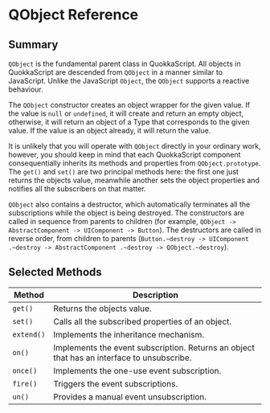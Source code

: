 # QObject Reference
## Summary
`QObject` is the fundamental parent class in QuokkaScript. All objects in QuokkaScript are descended from `QObject` in a manner similar to JavaScript. Unlike the JavaScript `Object`, the `QObject` supports a reactive behaviour. 

The `QObject` constructor creates an object wrapper for the given value. If the value is `null` or `undefined`, it will create and return an empty object, otherwise, it will return an object of a Type that corresponds to the given value. If the value is an object already, it will return the value.

It is unlikely that you will operate with `QObject` directly in your ordinary work, however, you should keep in mind that each QuokkaScript component consequentially inherits its methods and properties from `QObject.prototype`. The `get()` and `set()` are two principal methods here: the first one just returns the objects value, meanwhile another sets the object properties and notifies all the subscribers on that matter.

`QObject` also contains a destructor, which automatically terminates all the subscriptions while the object is being destroyed. The constructors are called in sequence from parents to children (for example, `QObject -> AbstractComponent -> UIComponent -> Button`). The destructors are called in reverse order, from children to parents (`Button.~destroy -> UIComponent .~destroy -> AbstractComponent .~destroy -> QObject.~destroy`).

## Selected Methods

| Method | Description |
|---|---|
| `get()` | Returns the objects value. |
| `set()` | Calls all the subscribed properties of an object. |
| `extend()` | Implements the inheritance mechanism. |
| `on()` | Implements the event subscription. Returns an object that has an interface to unsubscribe. |
| `once()` | Implements the one-use event subscription. |
| `fire()` | Triggers the event subscriptions. |
| `un()` | Provides a manual event unsubscription. |